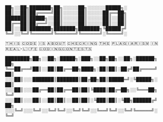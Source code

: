 
██╗░░██╗███████╗██╗░░░░░██╗░░░░░░█████╗░
██║░░██║██╔════╝██║░░░░░██║░░░░░██╔══██╗
███████║█████╗░░██║░░░░░██║░░░░░██║░░██║
██╔══██║██╔══╝░░██║░░░░░██║░░░░░██║░░██║
██║░░██║███████╗███████╗███████╗╚█████╔╝
╚═╝░░╚═╝╚══════╝╚══════╝╚══════╝░╚════╝░


🇹​​​​​🇭​​​​​🇮​​​​​🇸​​​​​ 🇨​​​​​🇴​​​​​🇩​​​​​🇪​​​​​ 🇮​​​​​🇸​​​​​ 🇦​​​​​🇧​​​​​🇴​​​​​🇺​​​​​🇹​​​​​ 🇨​​​​​🇭​​​​​🇪​​​​​🇨​​​​​🇰​​​​​🇮​​​​​🇳​​​​​🇬​​​​​ 🇹​​​​​🇭​​​​​🇪​​​​​ 🇵​​​​​🇱​​​​​🇦​​​​​🇬​​​​​🇮​​​​​🇦​​​​​🇷​​​​​🇮​​​​​🇸​​​​​🇲​​​​​ 🇮​​​​​🇳​​​​​ 🇷​​​​​🇪​​​​​🇦​​​​​🇱​​​​​-🇱​​​​​🇮​​​​​🇫​​​​​🇪​​​​​ 🇨​​​​​🇴​​​​​🇩​​​​​🇮​​​​​🇳​​​​​🇬​​​​​ 🇨​​​​​🇴​​​​​🇳​​​​​🇹​​​​​🇪​​​​​🇸​​​​​🇹​​​​​🇸​​​​​


████████╗██╗░░██╗░█████╗░███╗░░██╗██╗░░██╗░██████╗██╗
╚══██╔══╝██║░░██║██╔══██╗████╗░██║██║░██╔╝██╔════╝██║
░░░██║░░░███████║███████║██╔██╗██║█████═╝░╚█████╗░██║
░░░██║░░░██╔══██║██╔══██║██║╚████║██╔═██╗░░╚═══██╗╚═╝
░░░██║░░░██║░░██║██║░░██║██║░╚███║██║░╚██╗██████╔╝██╗
░░░╚═╝░░░╚═╝░░╚═╝╚═╝░░╚═╝╚═╝░░╚══╝╚═╝░░╚═╝╚═════╝░╚═╝